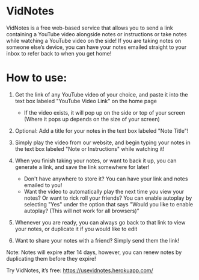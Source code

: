 # VidNotes

VidNotes is a free web-based service that allows you to send a link containing a YouTube video alongside notes or instructions or take notes while watching a YouTube video on the side! If you are taking notes on someone else’s device, you can have your notes emailed straight to your inbox to refer back to when you get home!

# How to use:
1. Get the link of any YouTube video of your choice, and paste it into the text box labeled "YouTube Video Link" on the home page
    - If the video exists, it will pop up on the side or top of your screen (Where it pops up depends on the size of your screen)
    
2. Optional: Add a title for your notes in the text box labeled "Note Title"!

4. Simply play the video from our website, and begin typing your notes in the text box labeled "Note or Instructions" while watching it!

6. When you finish taking your notes, or want to back it up, you can generate a link, and save the link somewhere for later!
    - Don't have anywhere to store it? You can have your link and notes emailed to you!
    - Want the video to automatically play the next time you view your notes? Or want to rick roll your friends? You can enable autoplay by selecting "Yes" under the option that says "Would you like to enable autoplay? (This will not work for all browsers)"
    
7. Whenever you are ready, you can always go back to that link to view your notes, or duplicate it if you would like to edit

9. Want to share your notes with a friend? Simply send them the link!

Note: Notes will expire after 14 days, however, you can renew notes by duplicating them before they expire!


Try VidNotes, it’s free: https://usevidnotes.herokuapp.com/
